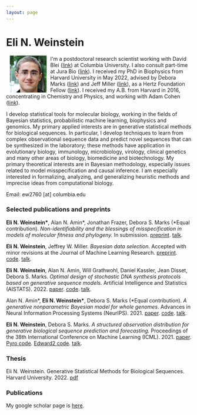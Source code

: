 ```yaml
---
layout: page
---
```


# Eli N. Weinstein

<img src="/images/Eli_Weinstein_square.jpg" alt="drawing" width="100" align="left" hspace="10">


I'm a postdoctoral research scientist working with David Blei ([link](http://www.cs.columbia.edu/~blei/)) at Columbia University. I also consult part-time at Jura Bio ([link](https://www.jurabio.com/)). I received my PhD in Biophysics from Harvard University in May 2022, advised by Debora Marks ([link](https://marks.hms.harvard.edu/index.html)) and Jeff Miller ([link](https://jwmi.github.io/)), as a Hertz Foundation Fellow ([link](https://www.hertzfoundation.org/)). I received my A.B. from Harvard in 2016, concentrating in Chemistry and Physics, and working with Adam Cohen ([link](http://cohenweb.rc.fas.harvard.edu/)).

I develop statistical tools for molecular biology, working in the fields of Bayesian statistics, probabilistic machine learning, biophysics and genomics. My primary applied interests are in generative statistical methods for biological sequences. In particular, I develop techniques to learn from complex observational sequence data and predict novel sequences that can be synthesized in the laboratory; these methods have application in evolutionary biology, immunology, microbiology, virology, clinical genetics and many other areas of biology, biomedicine and biotechnology. My primary theoretical interests are in Bayesian methodology, especially issues related to model misspecification and causal inference. I am especially interested in formalizing, analyzing, and generalizing heuristic methods and imprecise ideas from computational biology.

Email: ew2760 [at] columbia.edu

### Selected publications and preprints

**Eli N. Weinstein\***, Alan N. Amin\*, Jonathan Frazer, Debora S. Marks (\*Equal contribution). *Non-identifiability and the blessings of misspecification in models of molecular fitness and phylogeny.* In submission. [preprint](https://www.biorxiv.org/content/10.1101/2022.01.29.478324v1). [talk](https://harvard.zoom.us/rec/share/NFsmlTHeL9FQb1V1MnJtKaG9sImezdX3cwlFadP22euNED__1WInzXteUUYMxPeB.YLiCg84HOz0yzYAO).

**Eli N. Weinstein**, Jeffrey W. Miller. *Bayesian data selection.* Accepted with minor revisions at the Journal of Machine Learning Research. [preprint](https://arxiv.org/abs/2109.02712). [code](https://github.com/EWeinstein/data-selection). [talk](https://neurips.cc/virtual/2021/workshop/21872#wse-detail-36907).

**Eli N. Weinstein**, Alan N. Amin, Will Grathwohl, Daniel Kassler, Jean Disset, Debora S. Marks. *Optimal design of stochastic DNA synthesis protocols based on generative sequence models.* Artificial Intelligence and Statistics (AISTATS). 2022. [paper](https://proceedings.mlr.press/v151/weinstein22a). [code](https://github.com/debbiemarkslab/variational-synthesis). [talk](https://www.youtube.com/watch?v=_h0S9pmcwgI&ab_channel=MLforproteinengineeringseminarseries).

Alan N. Amin\*, **Eli N. Weinstein\***, Debora S. Marks (\*Equal contribution). *A generative nonparametric Bayesian model for whole genomes*. Advances in Neural Information Processing Systems (NeurIPS). 2021. [paper](https://proceedings.neurips.cc/paper/2021/hash/e9dcb63ca828d0e00cd05b445099ed2e-Abstract.html). [code](https://github.com/debbiemarkslab/BEAR). [talk](https://www.youtube.com/watch?v=bR8Ct75w3YE&t=2737s).

**Eli N. Weinstein**, Debora S. Marks. *A structured observation distribution for generative biological sequence prediction and forecasting.* Proceedings of the 38th International Conference on Machine Learning (ICML). 2021. [paper](http://proceedings.mlr.press/v139/weinstein21a.html). [Pyro code](https://docs.pyro.ai/en/dev/contrib.mue.html). [Edward2 code](https://github.com/debbiemarkslab/MuE). [talk](https://www.youtube.com/watch?v=bR8Ct75w3YE&t=2737s).

### Thesis

Eli N. Weinstein. Generative Statistical Methods for Biological Sequences. Harvard University. 2022. [pdf](papers/dissertation.pdf)

### Publications
My google scholar page is [here](https://scholar.google.com/citations?user=Tkv7cWAAAAAJ&hl=en).
